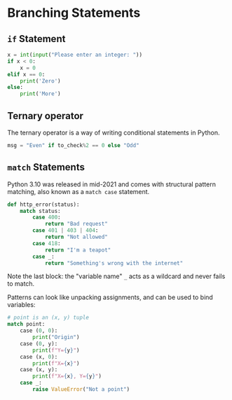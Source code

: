 # Branching Statements

## `if` Statement

```py
x = int(input("Please enter an integer: "))
if x < 0:
    x = 0
elif x == 0:
    print('Zero')
else:
    print('More')
```


## Ternary operator

The ternary operator is a way of writing conditional statements in Python.

```py
msg = "Even" if to_check%2 == 0 else "Odd"
```


## `match` Statements

Python 3.10 was released in mid-2021 and comes with structural pattern matching, also known as a `match case` statement.

```py
def http_error(status):
    match status:
        case 400:
            return "Bad request"
        case 401 | 403 | 404:
            return "Not allowed"            
        case 418:
            return "I'm a teapot"
        case _:
            return "Something's wrong with the internet"
```

Note the last block: the "variable name" `_` acts as a wildcard and never fails to match.

Patterns can look like unpacking assignments, and can be used to bind variables:

```py
# point is an (x, y) tuple
match point:
    case (0, 0):
        print("Origin")
    case (0, y):
        print(f"Y={y}")
    case (x, 0):
        print(f"X={x}")
    case (x, y):
        print(f"X={x}, Y={y}")
    case _:
        raise ValueError("Not a point")
```
